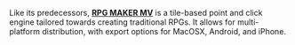 Like its predecessors, [**RPG MAKER MV**](https://www.rpgmakerweb.com/products/rpg-maker-mv) is a tile-based point and click engine tailored towards creating traditional RPGs. It allows for multi-platform distribution, with export options for MacOSX, Android, and iPhone.
